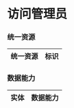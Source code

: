 # 访问管理员 <!-- {docsify-ignore-all} -->



### 统一资源

|统一资源|标识|
|---|---|



### 数据能力

|实体|数据能力|
|---|---|



